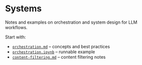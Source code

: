 # Systems

Notes and examples on orchestration and system design for LLM workflows.

Start with:
- [`orchestration.md`](./orchestration.md) – concepts and best practices
- [`orchestration.ipynb`](./orchestration.ipynb) – runnable example
- [`content-filtering.md`](./content-filtering.md) – content filtering notes

